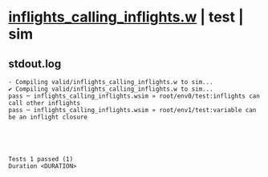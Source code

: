 # [inflights_calling_inflights.w](../../../../examples/tests/valid/inflights_calling_inflights.w) | test | sim

## stdout.log
```log
- Compiling valid/inflights_calling_inflights.w to sim...
✔ Compiling valid/inflights_calling_inflights.w to sim...
pass ─ inflights_calling_inflights.wsim » root/env0/test:inflights can call other inflights 
pass ─ inflights_calling_inflights.wsim » root/env1/test:variable can be an inflight closure
 




Tests 1 passed (1) 
Duration <DURATION>

```

